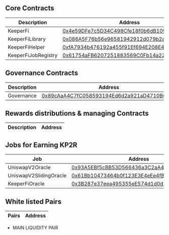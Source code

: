 ## Core Contracts
Description | Address
--- | ---
KeeperFi | [0x4e59DFe7c5D34C498Cfe18f0b6dB10941d6E1A8a](https://etherscan.io/address/0x4e59DFe7c5D34C498Cfe18f0b6dB10941d6E1A8a)
KeeperFiLibrary | [0x086A5F76b56e96581942912d079b2adD7F2f3E92](https://etherscan.io/address/0x086A5F76b56e96581942912d079b2adD7F2f3E92)
KeeperFiHelper | [0xfA7934b476192a455f91Ef694E208E4b0432D672](https://etherscan.io/address/0xfA7934b476192a455f91Ef694E208E4b0432D672)
KeeperFiJobRegistry | [0x61754aFB6207251883569C0Fb14a22628969BafC](https://etherscan.io/address/0x61754aFB6207251883569C0Fb14a22628969BafC)


## Governance Contracts
Description | Address
--- | ---
Governance | [0x89cAaA4C7fC058593194Ed6d2a921aD4710B69Ab](https://etherscan.io/address/0x89cAaA4C7fC058593194Ed6d2a921aD4710B69Ab)


## Rewards distributions & managing Contracts
Description | Address
--- | ---


## Jobs for Earning KP2R
Job | Address
--- | ---
UniswapV2Oracle | [0x93A5EBf5cBB53D566436a3C2aA44325a44061878](https://etherscan.io/address/0x93A5EBf5cBB53D566436a3C2aA44325a44061878)
UniswapV2SlidingOracle | [0x61Bb10473464b0f123E3E4eEe4fB14654A928CC1](https://etherscan.io/address/0x61Bb10473464b0f123E3E4eEe4fB14654A928CC1)
KeeperFiOracle | [0x3B287e37eea495355eE574d1d0d23b699A339BE7](https://etherscan.io/address/0x3B287e37eea495355eE574d1d0d23b699A339BE7)


## White listed Pairs
Pairs | Address
----- | -------


* MAIN LIQUIDITY PAIR
